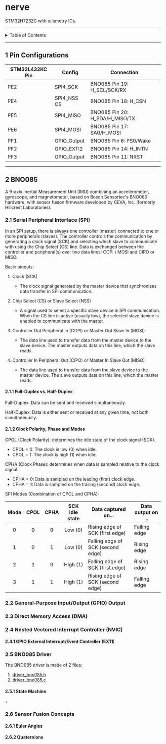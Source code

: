 # nerve

STM32H723ZG with telemetry ICs.

---

<details markdown="1">
  <summary>Table of Contents</summary>

- [1 Pin Configurations](#1-pin-configurations)
- [2 BNO085](#2-bno085)
    - [2.1 Serial Peripheral Interface (SPI)](#21-serial-peripheral-interface-spi)
        - [2.1.1 Full-Duplex vs. Half-Duplex](#211-full-duplex-vs-half-duplex)
        - [2.1.2 Clock Polarity, Phase and Modes](#212-clock-polarity-phase-and-modes)
    - [2.2 General-Purpose Input/Output (GPIO) Output](#22-general-purpose-inputoutput-gpio-output)
    - [2.3 Direct Memory Access (DMA)](#23-direct-memory-access-dma)
    - [2.4 Nested Vectored Interrupt Controller (NVIC)](#24-nested-vectored-interrupt-controller-nvic)
        - [2.4.1 GPIO External Interrupt/Event Controller (EXTI)](#241-gpio-external-interruptevent-controller-exti)
    - [2.5 BNO085 Driver](#25-bno085-driver)
        - [2.5.1 State Machine](#251-state-machine)
    - [2.6 Sensor Fusion Concepts](#26-sensor-fusion-concepts)
        - [2.6.1 Euler Angles](#261-euler-angles)
        - [2.6.2 Quaternions](#262-quaternions)

</details>

---

## 1 Pin Configurations

| STM32L432KC Pin | Config      | Connection                     |
|-----------------|-------------|--------------------------------|
| PE2             | SPI4_SCK    | BNO085 Pin 19: H_SCL/SCK/RX    |
| PE4             | SPI4_NSS CS | BNO085 Pin 18: H_CSN           |
| PE5             | SPI4_MISO   | BNO085 Pin 20: H_SDA/H_MISO/TX |
| PE6             | SPI4_MOSI   | BNO085 Pin 17: SA0/H_MOSI      |
| PF1             | GPIO_Output | BNO085 Pin 6: PS0/Wake         |
| PF2             | GPIO_EXTI2  | BNO085 Pin 14: H_INTN          |
| PF3             | GPIO_Output | BNO085 Pin 11: NRST            |

---

## 2 BNO085

A 9-axis Inertial Measurement Unit (IMU) combining an accelerometer, gyroscope,
and magnetometer, based on Bosch Sensortec's BNO080 hardware, with sensor fusion
firmware developed by CEVA, Inc. (formerly Hillcrest Laboratories).

### 2.1 Serial Peripheral Interface (SPI)

In an SPI setup, there is always one controller (master) connected to one or
more peripherals (slaves). The controller controls the communication by
generating a clock signal (SCK) and selecting which slave to communicate with
using the Chip Select (CS) line. Data is exchanged between the controller and
peripheral(s) over two data lines: COPI / MOSI and CIPO or MISO.

Basic pinouts:

1. Clock (SCK)
    - The clock signal generated by the master device that synchronizes data
      transfer in SPI communication.

2. Chip Select (CS) or Slave Select (NSS)
    - A signal used to select a specific slave device in SPI communication. When
      the CS line is active (usually low), the selected slave device is enabled
      to communicate with the master.

3. Controller Out Peripheral In (COPI) or Master Out Slave In (MOSI)
    - The data line used to transfer data from the master device to the slave
      device. The master outputs data on this line, which the slave reads.

4. Controller In Peripheral Out (CIPO) or Master In Slave Out (MISO)
    - The data line used to transfer data from the slave device to the master
      device. The slave outputs data on this line, which the master reads.

#### 2.1.1 Full-Duplex vs. Half-Duplex

Full-Duplex: Data can be sent and received simultaneously.

Half-Duplex: Data is either sent or received at any given time, not both
simultaneously.

#### 2.1.2 Clock Polarity, Phase and Modes

CPOL (Clock Polarity): determines the idle state of the clock signal (SCK).

- CPOL = 0: The clock is low (0) when idle.
- CPOL = 1: The clock is high (1) when idle.

CPHA (Clock Phase): determines when data is sampled relative to the clock
signal.

- CPHA = 0: Data is sampled on the leading (first) clock edge.
- CPHA = 1: Data is sampled on the trailing (second) clock edge.

SPI Modes (Combination of CPOL and CPHA):

| Mode | CPOL | CPHA | SCK idle state | Data captured on...               | Data output on ... |
|:----:|:----:|:----:|:--------------:|-----------------------------------|--------------------|
|  0   |  0   |  0   |    Low (0)     | Rising edge of SCK (first edge)   | Falling edge       |
|  1   |  0   |  1   |    Low (0)     | Falling edge of SCK (second edge) | Rising edge        |
|  2   |  1   |  0   |    High (1)    | Falling edge of SCK (first edge)  | Rising edge        |
|  3   |  1   |  1   |    High (1)    | Rising edge of SCK (second edge)  | Falling edge       |

### 2.2 General-Purpose Input/Output (GPIO) Output

### 2.3 Direct Memory Access (DMA)

### 2.4 Nested Vectored Interrupt Controller (NVIC)

#### 2.4.1 GPIO External Interrupt/Event Controller (EXTI)

### 2.5 BNO085 Driver

The BNO085 driver is made of 2 files:

1. [driver_bno085.h](Core/Inc/driver_bno085.h)
2. [driver_bno085.c](Core/Src/driver_bno085.c)

#### 2.5.1 State Machine

```
↓
```

### 2.6 Sensor Fusion Concepts

#### 2.6.1 Euler Angles

#### 2.6.2 Quaternions
